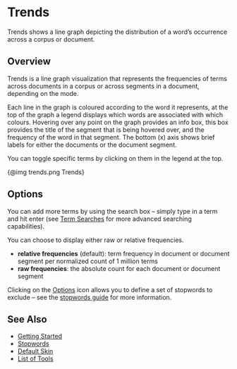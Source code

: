 # Trends

Trends shows a line graph depicting the distribution of a word’s occurrence across a corpus or document.

## Overview

Trends is a line graph visualization that represents the frequencies of terms across documents in a corpus or across segments in a document, depending on the mode.

Each line in the graph is coloured according to the word it represents, at the top of the graph a legend displays which words are associated with which colours. Hovering over any point on the graph provides an info box, this box provides the title of the segment that is being hovered over, and the frequency of the word in that segment. The bottom (x) axis shows brief labels for either the documents or the document segment.

You can toggle specific terms by clicking on them in the legend at the top.

<div style="max-width: 800px; margin-left: auto; margin-right: auto;">{@img trends.png Trends}</div>

## Options

You can add more terms by using the search box – simply type in a term and hit enter (see [Term Searches](#!/guide/search) for more advanced searching capabilities).

You can choose to display either raw or relative frequencies.

* **relative frequencies** (default): term frequency in document or document segment per normalized count of 1 million terms
* **raw frequencies**: the absolute count for each document or document segment

Clicking on the [Options](#!/guide/options) icon allows you to define a set of stopwords to exclude – see the [stopwords guide](#!/guide/stopwords) for more information.

## See Also

- [Getting Started](#!/guide/start)
- [Stopwords](#!/guide/stopwords)
- [Default Skin](#!/guide/skins-section-default-skin)
- [List of Tools](#!/guide/tools)